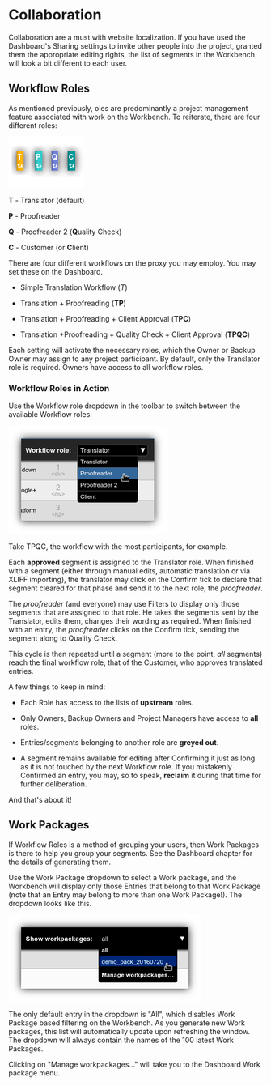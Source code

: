 # Collaboration

Collaboration are a must with website localization. If you have used
the Dashboard's Sharing settings to invite other people into the
project, granted them the appropriate editing rights, the list of
segments in the Workbench will look a bit different to each user.

## Workflow Roles

As mentioned previously, oles are predominantly a project management
feature associated with work on the Workbench. To reiterate, there are
four different roles:

![Workflow Roles](/img/workbench/workflow_tags.png)

**T** - Translator (default)

**P** - Proofreader

**Q** - Proofreader 2 (**Q**uality Check)

**C** - Customer (or **C**lient)

There are four different workflows on the proxy you may employ. You
may set these on the Dashboard.

- Simple Translation Workflow (*T*)

- Translation + Proofreading (**TP**)

- Translation + Proofreading + Client Approval (**TPC**)

- Translation +Proofreading + Quality Check + Client Approval (**TPQC**)

Each setting will activate the necessary roles, which the Owner or
Backup Owner may assign to any project participant. By default, only
the Translator role is required. Owners have access to all workflow
roles.

### Workflow Roles in Action

Use the Workflow role dropdown in the toolbar to switch between the
available Workflow roles:

![Workflow Role Dropdown](/img/workbench/workflow_role_dropdown.png)

Take TPQC, the workflow with the most participants, for example.

Each **approved** segment is assigned to the Translator role. When
finished with a segment (either through manual edits, automatic
translation or via XLIFF importing), the translator may click on the
Confirm tick to declare that segment cleared for that phase and send
it to the next role, the _proofreader_.

The _proofreader_ (and everyone) may use Filters to display only those
segments that are assigned to that role. He takes the segments sent by
the Translator, edits them, changes their wording as required. When
finished with an entry, the _proofreader_ clicks on the Confirm tick,
sending the segment along to Quality Check.

This cycle is then repeated until a segment (more to the point, _all_
segments) reach the final workflow role, that of the Customer, who
approves translated entries.

A few things to keep in mind:

- Each Role has access to the lists of **upstream** roles.

- Only Owners, Backup Owners and Project Managers have access to
  **all** roles. 

- Entries/segments belonging to another role are **greyed out**.

- A segment remains available for editing after Confirming it just as
  long as it is not touched by the next Workflow role. If you
  mistakenly Confirmed an entry, you may, so to speak, **reclaim** it
  during that time for further deliberation.
  
And that's about it!

## Work Packages

If Workflow Roles is a method of grouping your users, then Work
Packages is there to help you group your segments. See the Dashboard
chapter for the details of generating them.

Use the Work Package dropdown to select a Work package, and the
Workbench will display only those Entries that belong to that Work
Package (note that an Entry may belong to more than one Work
Package!). The dropdown looks like this.

![Work Package Dropdown](/img/workbench/work_package_dropdown.png)

The only default entry in the dropdown is "All", which disables Work
Package based filtering on the Workbench. As you generate new Work
packages, this list will automatically update upon refreshing the
window. The dropdown will always contain the names of the 100 latest
Work Packages.

Clicking on "Manage workpackages..." will take you to the Dashboard
Work package menu.
